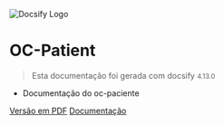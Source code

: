 ![Docsify Logo](https://docsify.js.org/_media/icon.svg)

# OC-Patient

> Esta documentação foi gerada com docsify <small>4.13.0</small>

- Documentação do oc-paciente

<a href="/OC-Patient.pdf">Versão em PDF</a>
<a href="/#/HOME">Documentação</a>
